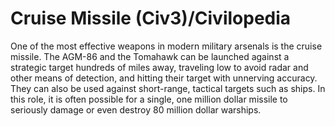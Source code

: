 # Cruise Missile (Civ3)/Civilopedia

One of the most effective weapons in modern military arsenals is the cruise missile. The AGM-86 and the Tomahawk can be launched against a strategic target hundreds of miles away, traveling low to avoid radar and other means of detection, and hitting their target with unnerving accuracy. They can also be used against short-range, tactical targets such as ships. In this role, it is often possible for a single, one million dollar missile to seriously damage or even destroy 80 million dollar warships.
